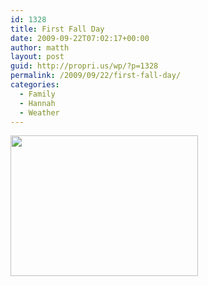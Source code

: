 ```yaml
---
id: 1328
title: First Fall Day
date: 2009-09-22T07:02:17+00:00
author: matth
layout: post
guid: http://propri.us/wp/?p=1328
permalink: /2009/09/22/first-fall-day/
categories:
  - Family
  - Hannah
  - Weather
---
```

[<img src="http://hippeelee.com/blog/wp-content/uploads/2009/09/l_1600_1200_39E7CFE0-17DC-4D75-917F-852D4F1EBBBB.jpeg" alt="" width="300" height="225" class="alignnone size-full wp-image-364" />](http://hippeelee.com/blog/wp-content/uploads/2009/09/l_1600_1200_39E7CFE0-17DC-4D75-917F-852D4F1EBBBB.jpeg)